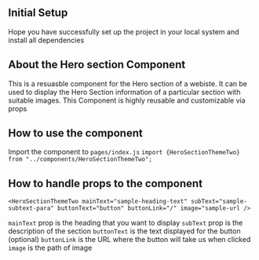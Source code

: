 ## Initial Setup

Hope you have successfully set up the project in your local system and install all dependencies

## About the Hero section Component

This is a resuasble component for the Hero section of a webiste. It can be used to display the Hero Section information of a particular section with suitable images. This Component is highly reusable and customizable via props

## How to use the component

Import the component to `pages/index.js`
`import {HeroSectionThemeTwo} from "../components/HeroSectionThemeTwo";`

## How to handle props to the component

```
<HeroSectionThemeTwo mainText="sample-heading-text" subText="sample-subtext-para" buttonText="button" buttonLink="/" image="sample-url />
```

`mainText` prop is the heading that you want to display
`subText` prop is the description of the section
`buttonText` is the text displayed for the button (optional)
`buttonLink` is the URL where the button will take us when clicked
`image` is the path of image
